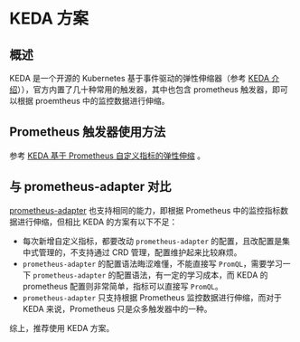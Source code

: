 # KEDA 方案

## 概述

KEDA 是一个开源的 Kubernetes 基于事件驱动的弹性伸缩器（参考 [KEDA 介绍](../keda/overview)）），官方内置了几十种常用的触发器，其中也包含 prometheus 触发器，即可以根据 proemtheus 中的监控数据进行伸缩。

## Prometheus 触发器使用方法

参考 [KEDA 基于 Prometheus 自定义指标的弹性伸缩](../keda/prometheus) 。

## 与 prometheus-adapter 对比

[prometheus-adapter](https://github.com/kubernetes-sigs/prometheus-adapter) 也支持相同的能力，即根据 Prometheus 中的监控指标数据进行伸缩，但相比 KEDA 的方案有以下不足：

* 每次新增自定义指标，都要改动 `prometheus-adapter`  的配置，且改配置是集中式管理的，不支持通过 CRD 管理，配置维护起来比较麻烦。
* `prometheus-adapter` 的配置语法晦涩难懂，不能直接写 `PromQL`，需要学习一下 `prometheus-adapter` 的配置语法，有一定的学习成本，而 KEDA 的 prometheus 配置则非常简单，指标可以直接写 `PromQL`。
* `prometheus-adapter` 只支持根据 Prometheus 监控数据进行伸缩，而对于 KEDA 来说，Prometheus 只是众多触发器中的一种。

综上，推荐使用 KEDA 方案。
